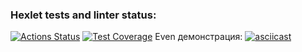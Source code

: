 ### Hexlet tests and linter status:
[![Actions Status](https://github.com/AlekseyNechunaev/java-project-lvl1/workflows/hexlet-check/badge.svg)](https://github.com/AlekseyNechunaev/java-project-lvl1/actions)
[![Test Coverage](https://api.codeclimate.com/v1/badges/33e39db10ae9667d220e/test_coverage)](https://codeclimate.com/github/AlekseyNechunaev/java-project-lvl1/test_coverage)
Even демонстрация: [![asciicast](https://asciinema.org/a/1ZU6rAfMQqY1pBJ0GtpkOdMSq.svg)](https://asciinema.org/a/1ZU6rAfMQqY1pBJ0GtpkOdMSq)